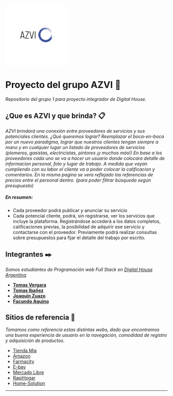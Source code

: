 ![](logo.jpg)



# Proyecto del grupo AZVI 🚀

_Repositorio del grupo 1 para proyecto integrador de Digital House._



## ¿Que es AZVI y que brinda? 📋

_AZVI brindará una conexión entre proveedores de servicios y sus potenciales clientes._
_¿Qué queremos lograr? Reemplazar el boca-en-boca por un nuevo paradigma, lograr que nuestros clientes tengan siempre a mano y en cualquier lugar un listado de proveedores de servicios (plomeros, gasistas, electricistas, pintores ¡y muchos más!)_
_En base a los proveedores cada uno se va a hacer un usuario donde colocara detalle de informacion personal, foto y lugar de trabajo. A medida que vayan cumpliendo con su labor el cliente va a poder colocar la calificacion y comentarios. En la misma pagina se vera reflejado las referencias de precios entre el personal dentro.  (para poder filtrar búsqueda según presupuesto)_

##### En resumen:
- Cada proveedor podrá publicar y anunciar su servicio
- Cada potencial cliente, podrá, sin registrarse, ver los servicios que incluye la plataforma. Registrándose accederá a los datos completos, calificaciones previas, la posibilidad de adquirir ese servicio y contactarse con el proveedor. Previamente podrá realizar consultas sobre presupuestos para fijar el detalle del trabajo por escrito.




## Integrantes ✒️

_Somos estudiantes de Programación web Full Stack en_ [_Digital House Argentina_](https://www.digitalhouse.com/ar/curso/programacion-web-full-stack)

* [**Tomas Vergara**](https://github.com/tomasVergara14)
* [**Tomas Ibañez**](https://github.com/Tomi1608)
* [**Joaquin Zuazo**](https://github.com/joaquinzuazo)
* [**Facundo Aquino**](https://github.com/facundoaquino)



## Sitios de referencia 📖

_Tomamos como referencia estas distintas webs, dado que encontramos una buena experiencia de usuario en la navegación, comodidad de registro y adquisición de productos._

- [Tienda Mia](https://tiendamia.com/ar/)
- [Amazon](https://www.amazon.com/)
- [Farmacity](https://www.farmacity.com)
- [E-bay](https://www.ebay.com/)
- [Mercado Libre](https://www.mercadolibre.com.ar)
- [RapiHogar](https://www.rapihogar.com.ar/)
- [Home-Solution](https://homesolution.net/ar/?track=)

---
